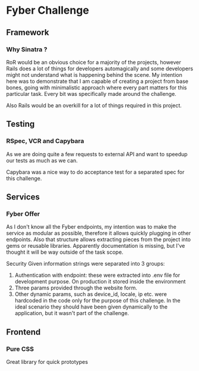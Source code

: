 # Fyber Challenge

## Framework
### Why Sinatra ?
RoR would be an obvious choice for a majority of the projects, however Rails does a lot of things for developers automagically and some developers might not understand what is happening behind the scene.
My intention here was to demonstrate that I am capable of creating a project from base bones, going with minimalistic approach where every part matters for this particular task. Every bit was specifically made around the challenge.

Also Rails would be an overkill for a lot of things required in this project.

## Testing
### RSpec, VCR and Capybara
As we are doing quite a few requests to external API and want to speedup our tests as much as we can.

Capybara was a nice way to do acceptance test for a separated spec for this challenge.

## Services
### Fyber Offer
As I don't know all the Fyber endpoints, my intention was to make the service as modular as possible, therefore it allows quickly plugging in other endpoints.
Also that structure allows extracting pieces from the project into gems or reusable libraries. Apparently documentation is missing, but I've thought it will be way outside of the task scope.

Security
Given information strings were separated into 3 groups:
1. Authentication with endpoint: these were extracted into .env file for development purpose. On production it stored inside the environment
2. Three params provided through the website form.
3. Other dynamic params, such as device_id, locale, ip etc. were hardcoded in the code only for the purpose of this challenge. In the ideal scenario they should have been given dynamically to the application, but it wasn't part of the challenge.

## Frontend
### Pure CSS
Great library for quick prototypes
